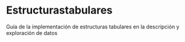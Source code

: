 # Estructurastabulares
Guía de la implementación de estructuras tabulares en la descripción y exploración de datos
